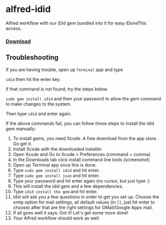 alfred-idid
===========

Alfred workflow with our iDid gem bundled into it for easy iDoneThis access.

### [Download](https://github.com/Springest/alfred-idid/raw/master/iDid.alfredworkflow)

## Troubleshooting

If you are having trouble, open up `Terminal` app and type

`idid` then hit the enter key.

If that command is not found, try the steps below.

`sudo gem install idid` and then your password to allow the gem command
to make changes to the system.

Then type `idid` and enter again.

If the above commands fail, you can follow these steps to install the
idid gem manually:

1. To install gems, you need Xcode. A free download from the app store.
   Go get it.
2. Install Xcode with the downloaded installer.
3. Open Xcode and Go to Xcode > Preferences (command + comma)
4. In the Downloads tab click install command line tools (screenshot)
5. Open up Terminal app once this is done.
6. Type `sudo gem install idid` and hit enter.
6. Type `sudo gem install json` and hit enter.
7. Type your password and hit enter again (no cursor, but just type :)
8. This will install the idid gem and a few dependencies.
9. Type `idid install the gem` and hit enter.
10. Idid will ask you a few questions in order to get you set up. Choose
    the smtp option for mail settings, all default values (in `[]`, just
hit enter to choose) after that are the right settings for GMail/Google
Apps mail.
11. If all goes well it says: Got it! Let's get some more done!
12. Your Alfred workflow should work as well.
